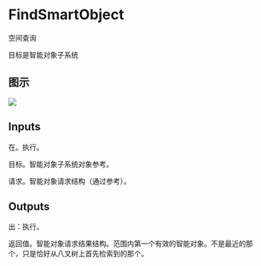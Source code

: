 # FindSmartObject

空间查询

目标是智能对象子系统

## 图示

![]($-20221218-20591747.png)

## Inputs

在。执行。

目标。智能对象子系统对象参考。

请求。智能对象请求结构（通过参考）。  

## Outputs

出：执行。

返回值。智能对象请求结果结构。范围内第一个有效的智能对象。不是最近的那个，只是恰好从八叉树上首先检索到的那个。
